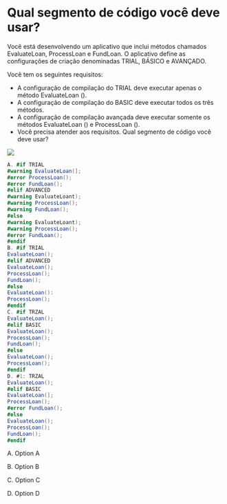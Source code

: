 ﻿Qual segmento de código você deve usar?
==================================

Você está desenvolvendo um aplicativo que inclui métodos chamados EvaluateLoan,
ProcessLoan e FundLoan. O aplicativo define as configurações de criação denominadas TRIAL,
BÁSICO e AVANÇADO.

Você tem os seguintes requisitos:

- A configuração de compilação do TRIAL deve executar apenas o método EvaluateLoan ().
- A configuração de compilação do BASIC deve executar todos os três métodos.
- A configuração de compilação avançada deve executar somente os métodos EvaluateLoan () e ProcessLoan ().
- Você precisa atender aos requisitos. Qual segmento de código você deve usar?

[![](https://cdn.briefmenow.org/wp-content/uploads/70-483-v2/287.jpg)](https://cdn.briefmenow.org/wp-content/uploads/70-483-v2/287.jpg)

```csharp
A. #if TRIAL
#warning EvaluateLoan(];
#error ProcessLoan();
#error FundLoan();
#elif ADVANCED
#warning EvaluateLoant);
#warning ProcessLoan();
#warning FundLoan();
#else
#warning EvaluateLoant);
#warning ProcessLoan();
#error FundLoan();
#endif
B. #if TRIAL
EvaluateLoan();
#elif ADVANCED
EvaluateLoan();
ProcessLoan();
FundLoan();
#else
EvaluateLoan():
ProcessLoan();
#endif
C. #if TRZAL
EvaluateLoan();
#elif BASIC
EvaluateLoan();
ProcessLoan();
FundLoan();
#else
EvaluateLoan();
ProcessLoan();
#endif
D. #1: TRZAL
EvaluateLoan();
#elif BASIC
EvaluateLoan(];
ProcessLoan();
#error FundLoan();
#else
EvaluateLoan();
ProcessLoan();
FundLoan();
#endif

```

A.
Option A

B.
Option B

C.
Option C

D.
Option D



